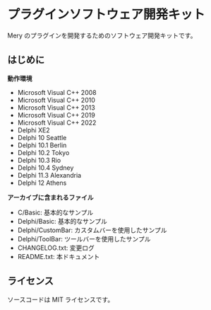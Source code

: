 # プラグインソフトウェア開発キット

Mery のプラグインを開発するためのソフトウェア開発キットです。

## はじめに

**動作環境**
- Microsoft Visual C++ 2008
- Microsoft Visual C++ 2010
- Microsoft Visual C++ 2013
- Microsoft Visual C++ 2019
- Microsoft Visual C++ 2022
- Delphi XE2
- Delphi 10 Seattle
- Delphi 10.1 Berlin
- Delphi 10.2 Tokyo
- Delphi 10.3 Rio
- Delphi 10.4 Sydney
- Delphi 11.3 Alexandria
- Delphi 12 Athens

**アーカイブに含まれるファイル**
- C/Basic: 基本的なサンプル
- Delphi/Basic: 基本的なサンプル
- Delphi/CustomBar: カスタムバーを使用したサンプル
- Delphi/ToolBar: ツールバーを使用したサンプル
- CHANGELOG.txt: 変更ログ
- README.txt: 本ドキュメント

## ライセンス

ソースコードは MIT ライセンスです。
